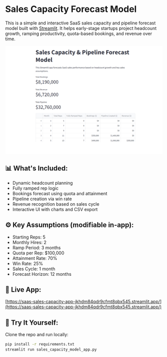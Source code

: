 # Sales Capacity Forecast Model

This is a simple and interactive SaaS sales capacity and pipeline forecast model built with [Streamlit](https://streamlit.io/). It helps early-stage startups project headcount growth, ramping productivity, quota-based bookings, and revenue over time.

![App Preview](https://raw.githubusercontent.com/TimothyTPham/SaaS-Sales-Capacity-Streamlit/main/preview.png)

## 📊 What's Included:
- Dynamic headcount planning
- Fully ramped rep logic
- Bookings forecast using quota and attainment
- Pipeline creation via win rate
- Revenue recognition based on sales cycle
- Interactive UI with charts and CSV export

## ⚙️ Key Assumptions (modifiable in-app):
- Starting Reps: 5  
- Monthly Hires: 2  
- Ramp Period: 3 months  
- Quota per Rep: $100,000  
- Attainment Rate: 70%  
- Win Rate: 25%  
- Sales Cycle: 1 month  
- Forecast Horizon: 12 months  

## 🔗 Live App:
[https://saas-sales-capacity-app-jkhdm84qdr9cfmt8qbx545.streamlit.app/](https://saas-sales-capacity-app-jkhdm84qdr9cfmt8qbx545.streamlit.app/)

## 📁 Try It Yourself:
Clone the repo and run locally:
```bash
pip install -r requirements.txt
streamlit run sales_capacity_model_app.py
